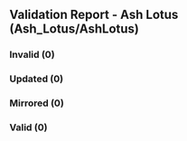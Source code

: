 ## Validation Report - Ash Lotus (Ash_Lotus/AshLotus)


### Invalid (0)
### Updated (0)
### Mirrored (0)
### Valid (0)
